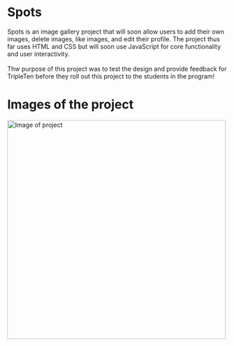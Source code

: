 # Spots

Spots is an image gallery project that will soon allow users to add their own images, delete images, like images, and edit their profile. The project thus far uses HTML and CSS but will soon use JavaScript for core functionality and user interactivity.
<br />
<br />
Thw purpose of this project was to test the design and provide feedback for TripleTen before they roll out this project to the students in the program!

# Images of the project

<div display="flex" content="space-evenly">
<img align="center" height="500" alt="Image of project" src="./src/images/Spots.png">
</div>
